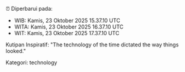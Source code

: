 ⏰ Diperbarui pada:
- WIB: Kamis, 23 Oktober 2025 15.37.10 UTC
- WITA: Kamis, 23 Oktober 2025 16.37.10 UTC
- WIT: Kamis, 23 Oktober 2025 17.37.10 UTC

Kutipan Inspiratif:
"The technology of the time dictated the way things looked."


Kategori: technology


